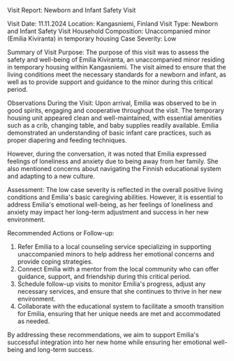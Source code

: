  Visit Report: Newborn and Infant Safety Visit

Visit Date: 11.11.2024
Location: Kangasniemi, Finland
Visit Type: Newborn and Infant Safety Visit
Household Composition: Unaccompanied minor (Emilia Kiviranta) in temporary housing
Case Severity: Low

Summary of Visit Purpose:
The purpose of this visit was to assess the safety and well-being of Emilia Kiviranta, an unaccompanied minor residing in temporary housing within Kangasniemi. The visit aimed to ensure that the living conditions meet the necessary standards for a newborn and infant, as well as to provide support and guidance to the minor during this critical period.

Observations During the Visit:
Upon arrival, Emilia was observed to be in good spirits, engaging and cooperative throughout the visit. The temporary housing unit appeared clean and well-maintained, with essential amenities such as a crib, changing table, and baby supplies readily available. Emilia demonstrated an understanding of basic infant care practices, such as proper diapering and feeding techniques.

However, during the conversation, it was noted that Emilia expressed feelings of loneliness and anxiety due to being away from her family. She also mentioned concerns about navigating the Finnish educational system and adapting to a new culture.

Assessment:
The low case severity is reflected in the overall positive living conditions and Emilia's basic caregiving abilities. However, it is essential to address Emilia's emotional well-being, as her feelings of loneliness and anxiety may impact her long-term adjustment and success in her new environment.

Recommended Actions or Follow-up:
1. Refer Emilia to a local counseling service specializing in supporting unaccompanied minors to help address her emotional concerns and provide coping strategies.
2. Connect Emilia with a mentor from the local community who can offer guidance, support, and friendship during this critical period.
3. Schedule follow-up visits to monitor Emilia's progress, adjust any necessary services, and ensure that she continues to thrive in her new environment.
4. Collaborate with the educational system to facilitate a smooth transition for Emilia, ensuring that her unique needs are met and accommodated as needed.

By addressing these recommendations, we aim to support Emilia's successful integration into her new home while ensuring her emotional well-being and long-term success.